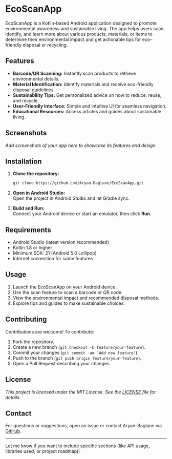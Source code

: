 # EcoScanApp

EcoScanApp is a Kotlin-based Android application designed to promote environmental awareness and sustainable living. The app helps users scan, identify, and learn more about various products, materials, or items to determine their environmental impact and get actionable tips for eco-friendly disposal or recycling.

## Features

- **Barcode/QR Scanning:** Instantly scan products to retrieve environmental details.
- **Material Identification:** Identify materials and receive eco-friendly disposal guidelines.
- **Sustainability Tips:** Get personalized advice on how to reduce, reuse, and recycle.
- **User-Friendly Interface:** Simple and intuitive UI for seamless navigation.
- **Educational Resources:** Access articles and guides about sustainable living.

## Screenshots

_Add screenshots of your app here to showcase its features and design._

## Installation

1. **Clone the repository:**
   ```bash
   git clone https://github.com/Aryan-Baglane/EcoScanApp.git
   ```
2. **Open in Android Studio:**  
   Open the project in Android Studio and let Gradle sync.

3. **Build and Run:**  
   Connect your Android device or start an emulator, then click **Run**.

## Requirements

- Android Studio (latest version recommended)
- Kotlin 1.8 or higher
- Minimum SDK: 21 (Android 5.0 Lollipop)
- Internet connection for some features

## Usage

1. Launch the EcoScanApp on your Android device.
2. Use the scan feature to scan a barcode or QR code.
3. View the environmental impact and recommended disposal methods.
4. Explore tips and guides to make sustainable choices.

## Contributing

Contributions are welcome! To contribute:

1. Fork the repository.
2. Create a new branch (`git checkout -b feature/your-feature`).
3. Commit your changes (`git commit -am 'Add new feature'`).
4. Push to the branch (`git push origin feature/your-feature`).
5. Open a Pull Request describing your changes.

## License

_This project is licensed under the MIT License. See the [LICENSE](LICENSE) file for details._

## Contact

For questions or suggestions, open an issue or contact Aryan-Baglane via [GitHub](https://github.com/Aryan-Baglane).

---

Let me know if you want to include specific sections (like API usage, libraries used, or project roadmap)!

